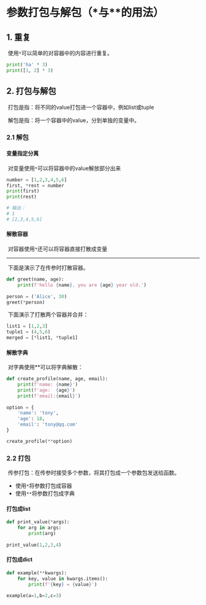 # 参数打包与解包（*与**的用法）

## 1. 重复

​	使用`*`可以简单的对容器中的内容进行重复。

```python
print('ha' * 3)
print([1, 2] * 3)
```

## 2. 打包与解包

​	打包是指：将不同的value打包进一个容器中，例如list或tuple

​	解包是指：将一个容器中的value，分到单独的变量中。

### 2.1 解包

#### 变量指定分离

​	对变量使用`*`可以将容器中的value解放部分出来

```python
number = [1,2,3,4,5,6]
first, *rest = number
print(first)
print(rest)

# 输出：
# 1
# [2,3,4,5,6]
```

#### 解散容器

​	对容器使用`*`还可以将容器直接打散成变量

---

​	下面是演示了在传参时打散容器。

```python
def greet(name, age):
    print(f'hello {name}, you are {age} year old.')
    
person = ('Alice', 30)
greet(*person)
```

​	下面演示了打散两个容器并合并：

```python
list1 = [1,2,3]
tuple1 = (4,5,6)
merged = [*list1, *tuple1]
```

#### 解散字典

​	对字典使用**可以将字典解散：

```python
def create_profile(name, age, email):
    print(f'name: {name}')
    print(f'age:  {age}')
    print(f'email:{email}')
    
option = {
    'name': 'tony',
    'age': 18,
    'email': 'tony@qq.com'
}

create_profile(**option)
```

### 2.2 打包

​	传参打包：在传参时接受多个参数，将其打包成一个参数包发送给函数。

* 使用`*`将参数打包成容器
* 使用`**`将参数打包成字典

#### 打包成list

```python
def print_value(*args):
    for arg in args:
        print(arg)
        
print_value(1,2,3,4)
```

#### 打包成dict

```python
def example(**kwargs):
    for key, value in kwargs.items():
        print(f'{key} = {value}')
        
example(a=1,b=2,c=3)
```

